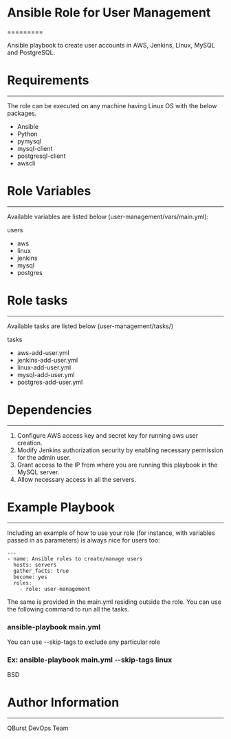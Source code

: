 # Ansible Role for User Management
=========

Ansible playbook to create user accounts in AWS, Jenkins, Linux, MySQL and PostgreSQL.

# Requirements
------------

The role can be executed on any machine having Linux OS with the below packages.
  - Ansible 
  - Python
  - pymysql
  - mysql-client
  - postgresql-client
  - awscli

# Role Variables
--------------

Available variables are listed below (user-management/vars/main.yml): 

users
 - aws
 - linux
 - jenkins
 - mysql
 - postgres

# Role tasks
-------------

Available tasks are listed below (user-management/tasks/)

tasks
  - aws-add-user.yml
  - jenkins-add-user.yml
  - linux-add-user.yml
  - mysql-add-user.yml
  - postgres-add-user.yml

# Dependencies
------------

1. Configure AWS access key and secret key for running aws user creation.
2. Modify Jenkins authorization security by enabling necessary permission for the admin user.
3. Grant access to the IP from where you are running this playbook in the MySQL server. 
4. Allow necessary access in all the servers.


# Example Playbook
----------------

Including an example of how to use your role (for instance, with variables passed in as parameters) is always nice for users too:

    ---
    - name: Ansible roles to create/manage users
      hosts: servers
      gather_facts: true
      become: yes
      roles:
        - role: user-management

The same is provided in the main.yml residing outside the role. You can use the following command to run all the tasks.

### ansible-playbook main.yml

You can use --skip-tags to exclude any particular role

### Ex: ansible-playbook main.yml --skip-tags linux

BSD

# Author Information
------------------

QBurst DevOps Team